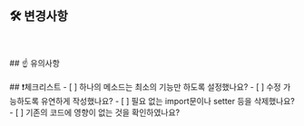 ## 🛠️ 변경사항

</br>
</br>
## ☝️ 유의사항

</br>
</br>
## ❗체크리스트
- [ ] 하나의 메소드는 최소의 기능만 하도록 설정했나요?
- [ ] 수정 가능하도록 유연하게 작성했나요?
- [ ] 필요 없는 import문이나 setter 등을 삭제했나요?
- [ ] 기존의 코드에 영향이 없는 것을 확인하였나요?
